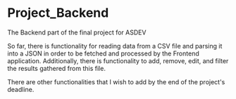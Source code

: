 # Project_Backend

The Backend part of the final project for ASDEV

So far, there is functionality for reading data from a CSV file and parsing it into a JSON
in order to be fetched and processed by the Frontend application. Additionally, there is
functionality to add, remove, edit, and filter the results gathered from this file.

There are other functionalities that I wish to add by the end of the project's deadline.
